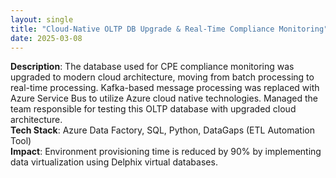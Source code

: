 ```yaml
---
layout: single
title: "Cloud-Native OLTP DB Upgrade & Real-Time Compliance Monitoring"
date: 2025-03-08
---
```


**Description**: The database used for CPE compliance monitoring was upgraded to modern cloud architecture, moving from batch processing to real-time processing. Kafka-based message processing was replaced with Azure Service Bus to utilize Azure cloud native technologies. Managed the team responsible for testing this OLTP database with upgraded cloud architecture.   
**Tech Stack**: Azure Data Factory, SQL, Python, DataGaps (ETL Automation Tool)  
**Impact**: Environment provisioning time is reduced  by 90% by implementing data virtualization using Delphix virtual databases. 